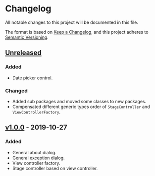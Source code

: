 # Changelog

All notable changes to this project will be documented in this file.

The format is based on [Keep a Changelog](https://keepachangelog.com/en/1.0.0/),
and this project adheres to [Semantic Versioning](https://semver.org/spec/v2.0.0.html).

## [Unreleased]

### Added

*   Date picker control.

### Changed

*   Added sub packages and moved some classes to new packages.
*   Compensated different generic types order of `StageController` and
    `ViewControllerFactory`.

## [v1.0.0] - 2019-10-27

### Added

*   General about dialog.
*   General exception dialog.
*   View controller factory.
*   Stage controller based on view controller.


[Unreleased]: https://github.com/falkoschumann/java-muspellheim-commons-fx/compare/v1.0.0...HEAD
[v1.0.0]: https://github.com/falkoschumann/java-muspellheim-commons-fx/tree/v1.0.0
